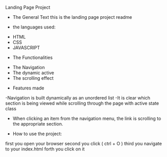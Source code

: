 Landing Page Project

* The General Text
this is the landing page project readme

* the languages used:
- HTML
- CSS
- JAVASCRIPT

* The Functionalities

- The Navigation
- The dynamic active
- The scrolling effect

* Features made
 
-Navigation is built dynamically as an unordered list
-It is clear which section is being viewed while scrolling through the page with active state class
- When clicking an item from the navigation menu, the link is scrolling to the appropriate section. 

* How to use the project:

first you open your browser
second you click ( ctrl + O )
third you navigate to your index.html
forth you click on it

